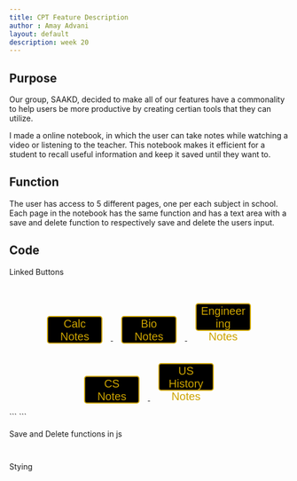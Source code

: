 ```yaml
---
title: CPT Feature Description
author : Amay Advani
layout: default
description: week 20
---
```


## Purpose 

Our group, SAAKD, decided to make all of our features have a commonality to help users be more productive by creating certian tools that they can utilize. 

I made a online notebook, in which the user can take notes while watching a video or listening to the teacher. This notebook makes it efficient for a student to recall useful information and keep it saved until they want to. 


## Function 

The user has access to 5 different pages, one per each subject in school. Each page in the notebook has the same function and has a text area with a save and delete function to respectively save and delete the users input.

## Code

Linked Buttons

``` 
```
<html>
<div class="div">
<a href="http://davidvasilev1.github.io/leuck-copy/calc">
   <button class="button" id="calc" type="button">Calc Notes</button>
</a>
<a href="https://davidvasilev1.github.io/leuck-copy/bio">
   <button class="button" id="bio" type="button">Bio Notes</button>
</a>
<a href="https://davidvasilev1.github.io/leuck-copy/poe">
   <button class="button" id="poe" type="button">Engineering Notes</button>
</a>
<a href="https://davidvasilev1.github.io/leuck-copy/csp">
   <button class="button" id="csp" type="button">CS Notes</button>
</a>
<a href="https://davidvasilev1.github.io/leuck-copy/ush">
   <button class="button" id="ush" type="button">US History Notes</button>
</a>
</div>
<style>
.button{
   margin: 15px;
   color: #cca300;
   background-color: black;
   border: 2px #cca300 solid;
   border-radius: 5px;
   font-size:20px;
   width:200px;
   height:70px;
}
.div{
   text-align: center;
}
</style>
</html>
``` 
```

Save and Delete functions in js

```
```
<script>
      function save_data() {
      let data = document.getElementById("input2").value.split(" ");
      localStorage.setItem("a", JSON.stringify(data))
    } 
   document.getElementById("input2").value = JSON.parse(localStorage.getItem("a")).join(" ")
   function del_data(){
      let mt = [];
      localStorage.setItem("a", JSON.stringify(mt))
      document.getElementById("input2").value = ""
   }
   </script>

   ```
   ```


   Stying

```
```
   <style>
      .box {
         width: 500px;
         background-color: white;
         padding: 10px;
         margin: 20px;
         border: 7.5px #cca300 solid;
         border-radius: 20px;
         float: left;
         color: black;
      }
      .input{
         width: 500px;
         resize: none;
         height: 750px;
         border-radius: 15px;
         padding: 0.5rem;
      }
      .button{
         width: 100px;
         height: 50px;
         margin-top: 20px;
      }

   </style>
```
```

